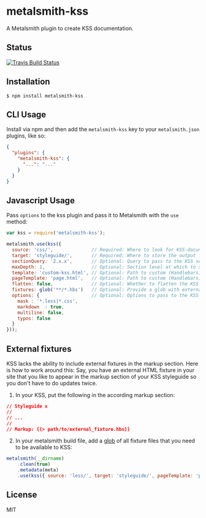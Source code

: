 
# metalsmith-kss

  A Metalsmith plugin to create KSS documentation.

## Status

  [![Travis Build Status](https://travis-ci.org/kwizzn/metalsmith-kss.svg?branch=master)](https://travis-ci.org/kwizzn/metalsmith-kss)

## Installation

    $ npm install metalsmith-kss

## CLI Usage

  Install via npm and then add the `metalsmith-kss` key to your `metalsmith.json` plugins, like so:

```json
{
  "plugins": {
    "metalsmith-kss": {
      "...": "..."
    }
  }
}
```

## Javascript Usage

  Pass `options` to the kss plugin and pass it to Metalsmith with the `use` method:

```js
var kss = require('metalsmith-kss');

metalsmith.use(kss({
  source: 'css/',              // Required: Where to look for KSS-documented CSS files
  target: 'styleguide/',       // Required: Where to store the output files.
  sectionQuery: '2.x.x',       // Optional: Query to pass to the KSS section() method. Default: none
  maxDepth: 1,                 // Optional: Section level at which to start adding content to the parent. Default: none
  template: 'custom-kss.html', // Optional: Path to custom (Handlebars) template. Default: './templates/kss.hbs'
  pageTemplate: 'page.html',   // Optional: Path to custom (Handlebars) page template. Default: none
  flatten: false,              // Optional: Whether to flatten the KSS section hierarchy. Default: false
  fixtures: glob('**/*.hbs')   // Optional: Provide a glob with external fixtures. Default: none
  options: {                   // Optional: Options to pass to the KSS traverse() method. Default: {}
    mask : '*.less|*.css',
    markdown  : true,
    multiline: false,
    typos: false
  }
}));
```

## External fixtures

  KSS lacks the ability to include external fixtures in the markup section. Here is how to work around this:
  Say, you have an external HTML fixture in your site that you like to appear in the markup section of your
  KSS styleguide so you don't have to do updates twice.

  1. In your KSS, put the following in the according markup section:

  ```css
  // Styleguide x
  //
  // ...
  //
  // Markup: {{> path/to/external_fixture.hbs}}
  ```

  2. In your metalsmith build file, add a [glob](https://www.npmjs.org/package/glob) of all fixture files
    that you need to be available to KSS:

  ```js
  metalsmith(__dirname)
      .clean(true)
      .metadata(meta)
      .use(kss({ source: 'less/', target: 'styleguide/', pageTemplate: 'page.html', fixtures: glob.sync('less/**/*.hbs') }))
  ```

## License

  MIT
